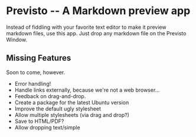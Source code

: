 # Previsto -- A Markdown preview app

Instead of fiddling with your favorite text editor to
make it preview markdown files, use this app. Just 
drop any markdown file on the Previsto Window.

## Missing Features

Soon to come, however.

- Error handling!
- Handle links externally, because we're not a web browser...
- Feedback on drag-and-drop.
- Create a package for the latest Ubuntu version
- Improve the default ugly stylesheet
- Allow multiple stylesheets (via drag and drop?)
- Save to HTML/PDF?
- Allow dropping text/simple

